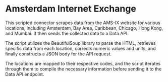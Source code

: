 # Amsterdam Internet Exchange

This scripted connector scrapes data from the AMS-IX website for various locations, including Amsterdam, Bay Area, Caribbean, Chicago, Hong Kong, and Mumbai. It then sends the collected data to a Data API. 

The script utilizes the BeautifulSoup library to parse the HTML, retrieves specific data from each location, corrects numeric values and units, and finally constructs a JSON body for the API request. 

The locations are mapped to their respective codes, and the script iterates through them to compile the necessary information before sending it to the Data API endpoint.
